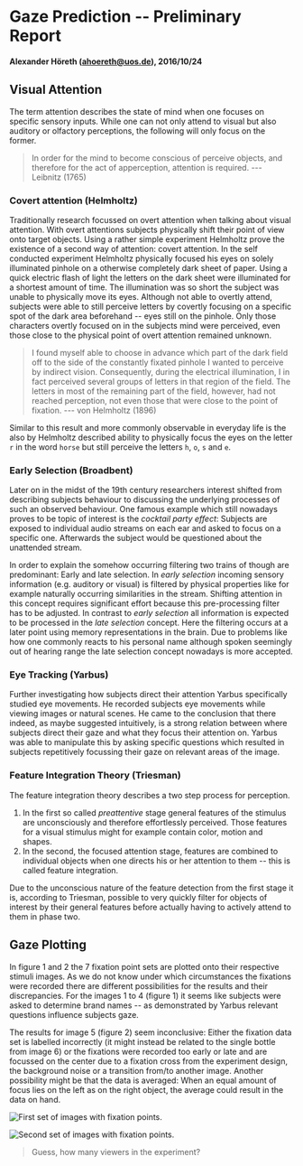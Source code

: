# Gaze Prediction -- Preliminary Report
#### Alexander Höreth ([ahoereth@uos.de](mailto:ahoereth@uos.de)), 2016/10/24

## Visual Attention
The term attention describes the state of mind when one focuses on specific sensory inputs. While one can not only attend to visual but also auditory or olfactory perceptions, the following will only focus on the former.

> In order for the mind to become conscious of perceive objects, and therefore for the act of apperception, attention is required.
> --- Leibnitz (1765)


### Covert attention (Helmholtz)
Traditionally research focussed on overt attention when talking about visual attention. With overt attentions subjects physically shift their point of view onto target objects. Using a rather simple experiment Helmholtz prove the existence of a second way of attention: covert attention. In the self conducted experiment Helmholtz physically focused his eyes on solely illuminated pinhole on a otherwise completely dark sheet of paper. Using a quick electric flash of light the letters on the dark sheet were illuminated for a shortest amount of time. The illumination was so short the subject was unable to physically move its eyes. Although not able to overtly attend, subjects were able to still perceive letters by covertly focusing on a specific spot of the dark area beforehand -- eyes still on the pinhole. Only those characters overtly focused on in the subjects mind were perceived, even those close to the physical point of overt attention remained unknown.

> I found myself able to choose in advance which part of the dark field off to the side of the constantly fixated pinhole I wanted to perceive by indirect vision. Consequently, during the electrical illumination, I in fact perceived several groups of letters in that region of the field. The letters in most of the remaining part of the field, however, had not reached perception, not even those that were close to the point of fixation.
> --- von Helmholtz (1896)

Similar to this result and more commonly observable in everyday life is the also by Helmholtz described ability to physically focus the eyes on the letter `r` in the word `horse` but still perceive the letters `h`, `o`, `s` and `e`.



### Early Selection (Broadbent)
Later on in the midst of the 19th century researchers interest shifted from describing subjects behaviour to discussing the underlying processes of such an observed behaviour. One famous example which still nowadays proves to be topic of interest is the *cocktail party effect*: Subjects are exposed to individual audio streams on each ear and asked to focus on a specific one. Afterwards the subject would be questioned about the unattended stream.

In order to explain the somehow occurring filtering two trains of though are predominant: Early and late selection. In *early selection* incoming sensory information (e.g. auditory or visual) is filtered by physical properties like for example naturally occurring similarities in the stream. Shifting attention in this concept requires significant effort because this pre-processing filter has to be adjusted. In contrast to *early selection* all information is expected to be processed in the *late selection* concept. Here the filtering occurs at a later point using memory representations in the brain. Due to problems like how one commonly reacts to his personal name although spoken seemingly out of hearing range the late selection concept nowadays is more accepted.


### Eye Tracking (Yarbus)
Further investigating how subjects direct their attention Yarbus specifically studied eye movements. He recorded subjects eye movements while viewing images or natural scenes. He came to the conclusion that there indeed, as maybe suggested intuitively, is a strong relation between where subjects direct their gaze and what they focus their attention on. Yarbus was able to manipulate this by asking specific questions which resulted in subjects repetitively focussing their gaze on relevant areas of the image.


### Feature Integration Theory (Triesman)
The feature integration theory describes a two step process for perception.

1. In the first so called *preattentive* stage general features of the stimulus are unconsciously and therefore effortlessly perceived. Those features for a visual stimulus might for example contain color, motion and shapes.
2. In the second, the focused attention stage, features are combined to individual objects when one directs his or her attention to them -- this is called feature integration.

Due to the unconscious nature of the feature detection from the first stage it is, according to Triesman, possible to very quickly filter for objects of interest by their general features before actually having to actively attend to them in phase two.


## Gaze Plotting
In figure 1 and 2 the 7 fixation point sets are plotted onto their respective stimuli images. As we do not know under which circumstances the fixations were recorded there are different possibilities for the results and their discrepancies. For the images 1 to 4 (figure 1) it seems like subjects were asked to determine brand names -- as demonstrated by Yarbus relevant questions influence subjects gaze.

The results for image 5 (figure 2) seem inconclusive: Either the fixation data set is labelled incorrectly (it might instead be related to the single bottle from image 6) or the fixations were recorded too early or late and are focussed on the center due to a fixation cross from the experiment design, the background noise or a transition from/to another image. Another possibility might be that the data is averaged: When an equal amount of focus lies on the left as on the right object, the average could result in the data on hand.

![First set of images with fixation points.](ahoereth/ahoereth_focus1.jpg)

![Second set of images with fixation points.](ahoereth/ahoereth_focus2.jpg)

> Guess, how many viewers in the experiment?
